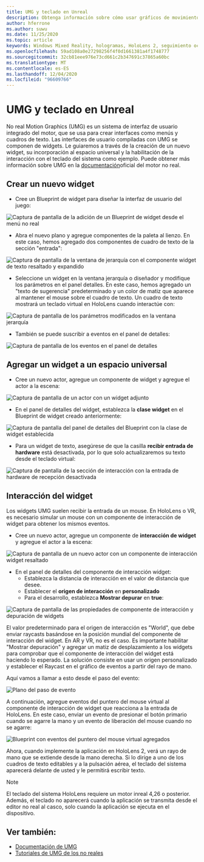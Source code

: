 ```yaml
---
title: UMG y teclado en Unreal
description: Obtenga información sobre cómo usar gráficos de movimiento sin territorio para crear un sistema de interfaz de usuario fuera de los widgets.
author: hferrone
ms.author: suwu
ms.date: 11/25/2020
ms.topic: article
keywords: Windows Mixed Reality, hologramas, HoloLens 2, seguimiento ocular, entrada de mirada, pantalla montada de cabeza, motor no real, auriculares de realidad mixta, auriculares de realidad mixta de Windows, auriculares de realidad virtual, widgets, interfaz de usuario, UMG, gráficos de movimiento inreal, no real Engine, UE, UE4
ms.openlocfilehash: 59ad108a0e27298256f4f0d1661381a4f1748777
ms.sourcegitcommit: 32cb81eee976e73cd661c2b347691c37865a60bc
ms.translationtype: MT
ms.contentlocale: es-ES
ms.lasthandoff: 12/04/2020
ms.locfileid: "96609766"
---
```

# <a name="umg-and-keyboard-in-unreal"></a>UMG y teclado en Unreal

No real Motion Graphics (UMG) es un sistema de interfaz de usuario integrado del motor, que se usa para crear interfaces como menús y cuadros de texto. Las interfaces de usuario compiladas con UMG se componen de widgets. Le guiaremos a través de la creación de un nuevo widget, su incorporación al espacio universal y la habilitación de la interacción con el teclado del sistema como ejemplo. Puede obtener más información sobre UMG en la [documentación](https://docs.unrealengine.com/en-US/Engine/UMG/index.html)oficial del motor no real. 

## <a name="create-a-new-widget"></a>Crear un nuevo widget

- Cree un Blueprint de widget para diseñar la interfaz de usuario del juego:

![Captura de pantalla de la adición de un Blueprint de widget desde el menú no real](images/unreal-umg-img-01.png)

- Abra el nuevo plano y agregue componentes de la paleta al lienzo.  En este caso, hemos agregado dos componentes de cuadro de texto de la sección "entrada":

![Captura de pantalla de la ventana de jerarquía con el componente widget de texto resaltado y expandido](images/unreal-umg-img-02.png)

- Seleccione un widget en la ventana jerarquía o diseñador y modifique los parámetros en el panel detalles.  En este caso, hemos agregado un "texto de sugerencia" predeterminado y un color de matiz que aparece al mantener el mouse sobre el cuadro de texto.  Un cuadro de texto mostrará un teclado virtual en HoloLens cuando interactúe con:

![Captura de pantalla de los parámetros modificados en la ventana jerarquía](images/unreal-umg-img-03.png)

- También se puede suscribir a eventos en el panel de detalles:

![Captura de pantalla de los eventos en el panel de detalles](images/unreal-umg-img-04.png)

## <a name="add-a-widget-to-world-space"></a>Agregar un widget a un espacio universal

- Cree un nuevo actor, agregue un componente de widget y agregue el actor a la escena:

![Captura de pantalla de un actor con un widget adjunto](images/unreal-umg-img-05.png)

- En el panel de detalles del widget, establezca la **clase widget** en el Blueprint de widget creado anteriormente:

![Captura de pantalla del panel de detalles del Blueprint con la clase de widget establecida](images/unreal-umg-img-06.png)

- Para un widget de texto, asegúrese de que la casilla **recibir entrada de hardware** está desactivada, por lo que solo actualizaremos su texto desde el teclado virtual:

![Captura de pantalla de la sección de interacción con la entrada de hardware de recepción desactivada](images/unreal-umg-img-07.png)

## <a name="widget-interaction"></a>Interacción del widget

Los widgets UMG suelen recibir la entrada de un mouse.  En HoloLens o VR, es necesario simular un mouse con un componente de interacción de widget para obtener los mismos eventos.

- Cree un nuevo actor, agregue un componente de **interacción de widget** y agregue el actor a la escena:

![Captura de pantalla de un nuevo actor con un componente de interacción widget resaltado](images/unreal-umg-img-08.png)

- En el panel de detalles del componente de interacción widget:
    - Establezca la distancia de interacción en el valor de distancia que desee.
    - Establecer el **origen de interacción** en **personalizado**
    - Para el desarrollo, establezca **Mostrar depurar** en **true**:

![Captura de pantalla de las propiedades de componente de interacción y depuración de widgets](images/unreal-umg-img-09.png)

El valor predeterminado para el origen de interacción es "World", que debe enviar raycasts basándose en la posición mundial del componente de interacción del widget. En AR y VR, no es el caso.  Es importante habilitar "Mostrar depuración" y agregar un matiz de desplazamiento a los widgets para comprobar que el componente de interacción del widget está haciendo lo esperado.  La solución consiste en usar un origen personalizado y establecer el Raycast en el gráfico de eventos a partir del rayo de mano.  

Aquí vamos a llamar a esto desde el paso del evento:

![Plano del paso de evento](images/unreal-umg-img-10.png)

A continuación, agregue eventos del puntero del mouse virtual al componente de interacción de widget que reacciona a la entrada de HoloLens.  En este caso, enviar un evento de presionar el botón primario cuando se agarre la mano y un evento de liberación del mouse cuando no se agarre:

![Blueprint con eventos del puntero del mouse virtual agregados](images/unreal-umg-img-13.png)

Ahora, cuando implemente la aplicación en HoloLens 2, verá un rayo de mano que se extiende desde la mano derecha. Si lo dirige a uno de los cuadros de texto editables y a la pulsación aérea, el teclado del sistema aparecerá delante de usted y le permitirá escribir texto. 
 
> [!NOTE]
> El teclado del sistema HoloLens requiere un motor inreal 4,26 o posterior. Además, el teclado no aparecerá cuando la aplicación se transmita desde el editor no real al casco, solo cuando la aplicación se ejecuta en el dispositivo.

## <a name="see-also"></a>Ver también:
* [Documentación de UMG](https://docs.unrealengine.com/Engine/UMG/index.html)
* [Tutoriales de UMG de los no reales](https://docs.unrealengine.com/Programming/Tutorials/UMG/index.html)
